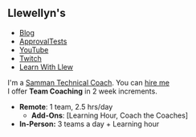 ## Llewellyn's

* [Blog](https://llewellynfalco.blogspot.com/)
* [ApprovalTests](https://github.com/approvals/)
* [YouTube](https://www.youtube.com/user/isidoreus/videos)
* [Twitch](https://www.twitch.tv/llewellynfalco)
* [Learn With Llew](https://github.com/LearnWithLlew)

I'm a [Samman Technical Coach](https://sammancoaching.org/). You can [hire me](http://llewellynfalco.blogspot.com/p/hire-me.html)  
I offer **Team Coaching** in 2 week increments.
* **Remote**: 1 team, 2.5 hrs/day  
    * **Add-Ons**: [Learning Hour, Coach the Coaches]
* **In-Person:**  3 teams a day + Learning hour



